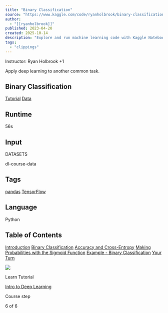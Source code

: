 ```yaml
---
title: "Binary Classification"
source: "https://www.kaggle.com/code/ryanholbrook/binary-classification/tutorial"
author:
  - "[[ryanholbrook]]"
published: 2023-04-20
created: 2025-10-14
description: "Explore and run machine learning code with Kaggle Notebooks | Using data from DL Course Data"
tags:
  - "clippings"
---
```

Instructor: Ryan Holbrook +1

Apply deep learning to another common task.

## Binary Classification

[Tutorial](https://www.kaggle.com/code/ryanholbrook/binary-classification/tutorial) [Data](https://www.kaggle.com/code/ryanholbrook/binary-classification/data)

## Runtime

56s

## Input

DATASETS

dl-course-data

## Tags

[pandas](https://www.kaggle.com/code?tagIds=16611-pandas) [TensorFlow](https://www.kaggle.com/code?tagIds=16627-TensorFlow)

## Language

Python

## Table of Contents

[Introduction](https://www.kaggle.com/code/ryanholbrook/binary-classification/tutorial#Introduction) [Binary Classification](https://www.kaggle.com/code/ryanholbrook/binary-classification/tutorial#Binary-Classification) [Accuracy and Cross-Entropy](https://www.kaggle.com/code/ryanholbrook/binary-classification/tutorial#Accuracy-and-Cross-Entropy) [Making Probabilities with the Sigmoid Function](https://www.kaggle.com/code/ryanholbrook/binary-classification/tutorial#Making-Probabilities-with-the-Sigmoid-Function) [Example - Binary Classification](https://www.kaggle.com/code/ryanholbrook/binary-classification/tutorial#Example---Binary-Classification) [Your Turn](https://www.kaggle.com/code/ryanholbrook/binary-classification/tutorial#Your-Turn)

![](https://www.kaggle.com/static/images/education/km/intro-to-deep-learning.svg)

Learn Tutorial

[Intro to Deep Learning](https://www.kaggle.com/learn/intro-to-deep-learning)

Course step

6 of 6